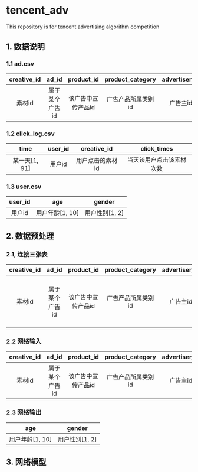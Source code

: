 # tencent_adv
This repository is for tencent advertising algorithm competition 

## 1. 数据说明

### 1.1 ad.csv

| creative_id | ad_id | product_id | product_category | advertiser_id | industry |
| :----: | :----: | :----:  | :----: | :----: | :----: |
| 素材id | 属于某个广告id | 该广告中宣传产品id| 广告产品所属类别id | 广告主id | 所属行业id |
### 1.2 click_log.csv
| time | user_id | creative_id | click_times |
| :----: | :----: | :----:  | :----: |
| 某一天[1, 91]| 用户id | 用户点击的素材id | 当天该用户点击该素材次数 |
### 1.3 user.csv

| user_id | age | gender |
| :----: | :----:  | :----: |
| 用户id | 用户年龄[1, 10] | 用户性别[1, 2] |

## 2. 数据预处理

###  2.1, 连接三张表

| creative_id | ad_id          | product_id         | product_category   | advertiser_id | industry   | time          | user_id | click_times              | age             | gender |
| :-----------: | :--------------: | :------------------: | :------------------: | :-------------: | :----------: | :-------------: | :-------: | :------------------------: | :---------------: | :------: |
| 素材id      | 属于某个广告id | 该广告中宣传产品id | 广告产品所属类别id | 广告主id      | 所属行业id | 某一天[1, 91] | 用户id  | 当天该用户点击该素材次数 | 用户年龄[1, 10] | 用户性别[1, 2] |



### 2.2 网络输入

| creative_id | ad_id | product_id | product_category | advertiser_id |  time | click_times |
| :----: | :----: | :----:  | :----: | :----: | :----: | :----: |
| 素材id | 属于某个广告id | 该广告中宣传产品id | 广告产品所属类别id | 广告主id | 某一天[1, 91] | 当天该用户点击该素材次数 |

### 2.3 网络输出

| age | gender |
| :----:  | :----: |
| 用户年龄[1, 10] | 用户性别[1, 2] |

## 3. 网络模型
